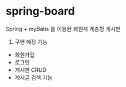 # spring-board

Spring + myBatis 를 이용한 회원제 계층형 게시판

1. 구현 예정 기능
 - 회원가입
 - 로그인
 - 게시판 CRUD
 - 게시글 검색 기능
